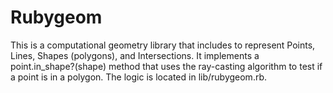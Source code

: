# Rubygeom

This is a computational geometry library that includes to represent Points, Lines, Shapes (polygons), and Intersections. It implements a point.in_shape?(shape) method that uses the ray-casting algorithm to test if a point is in a polygon. The logic is located in lib/rubygeom.rb.
